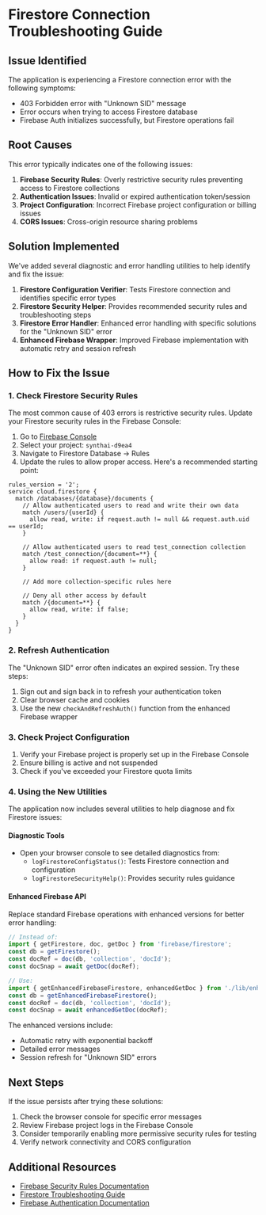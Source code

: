 # Firestore Connection Troubleshooting Guide

## Issue Identified

The application is experiencing a Firestore connection error with the following symptoms:

- 403 Forbidden error with "Unknown SID" message
- Error occurs when trying to access Firestore database
- Firebase Auth initializes successfully, but Firestore operations fail

## Root Causes

This error typically indicates one of the following issues:

1. **Firebase Security Rules**: Overly restrictive security rules preventing access to Firestore collections
2. **Authentication Issues**: Invalid or expired authentication token/session
3. **Project Configuration**: Incorrect Firebase project configuration or billing issues
4. **CORS Issues**: Cross-origin resource sharing problems

## Solution Implemented

We've added several diagnostic and error handling utilities to help identify and fix the issue:

1. **Firestore Configuration Verifier**: Tests Firestore connection and identifies specific error types
2. **Firestore Security Helper**: Provides recommended security rules and troubleshooting steps
3. **Firestore Error Handler**: Enhanced error handling with specific solutions for the "Unknown SID" error
4. **Enhanced Firebase Wrapper**: Improved Firebase implementation with automatic retry and session refresh

## How to Fix the Issue

### 1. Check Firestore Security Rules

The most common cause of 403 errors is restrictive security rules. Update your Firestore security rules in the Firebase Console:

1. Go to [Firebase Console](https://console.firebase.google.com/)
2. Select your project: `synthai-d9ea4`
3. Navigate to Firestore Database → Rules
4. Update the rules to allow proper access. Here's a recommended starting point:

```
rules_version = '2';
service cloud.firestore {
  match /databases/{database}/documents {
    // Allow authenticated users to read and write their own data
    match /users/{userId} {
      allow read, write: if request.auth != null && request.auth.uid == userId;
    }
    
    // Allow authenticated users to read test_connection collection
    match /test_connection/{document=**} {
      allow read: if request.auth != null;
    }
    
    // Add more collection-specific rules here
    
    // Deny all other access by default
    match /{document=**} {
      allow read, write: if false;
    }
  }
}
```

### 2. Refresh Authentication

The "Unknown SID" error often indicates an expired session. Try these steps:

1. Sign out and sign back in to refresh your authentication token
2. Clear browser cache and cookies
3. Use the new `checkAndRefreshAuth()` function from the enhanced Firebase wrapper

### 3. Check Project Configuration

1. Verify your Firebase project is properly set up in the Firebase Console
2. Ensure billing is active and not suspended
3. Check if you've exceeded your Firestore quota limits

### 4. Using the New Utilities

The application now includes several utilities to help diagnose and fix Firestore issues:

#### Diagnostic Tools

- Open your browser console to see detailed diagnostics from:
  - `logFirestoreConfigStatus()`: Tests Firestore connection and configuration
  - `logFirestoreSecurityHelp()`: Provides security rules guidance

#### Enhanced Firebase API

Replace standard Firebase operations with enhanced versions for better error handling:

```typescript
// Instead of:
import { getFirestore, doc, getDoc } from 'firebase/firestore';
const db = getFirestore();
const docRef = doc(db, 'collection', 'docId');
const docSnap = await getDoc(docRef);

// Use:
import { getEnhancedFirebaseFirestore, enhancedGetDoc } from './lib/enhancedFirebase';
const db = getEnhancedFirebaseFirestore();
const docRef = doc(db, 'collection', 'docId');
const docSnap = await enhancedGetDoc(docRef);
```

The enhanced versions include:
- Automatic retry with exponential backoff
- Detailed error messages
- Session refresh for "Unknown SID" errors

## Next Steps

If the issue persists after trying these solutions:

1. Check the browser console for specific error messages
2. Review Firebase project logs in the Firebase Console
3. Consider temporarily enabling more permissive security rules for testing
4. Verify network connectivity and CORS configuration

## Additional Resources

- [Firebase Security Rules Documentation](https://firebase.google.com/docs/firestore/security/get-started)
- [Firestore Troubleshooting Guide](https://firebase.google.com/docs/firestore/troubleshoot)
- [Firebase Authentication Documentation](https://firebase.google.com/docs/auth)